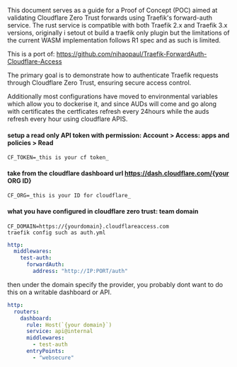This document serves as a guide for a Proof of Concept (POC) aimed at validating Cloudflare Zero Trust forwards using Traefik's forward-auth service. The rust service is compatible with both Traefik 2.x and Traefik 3.x versions, originally i setout ot build a traefik only plugin but the limitations of the current WASM implementation follows R1 spec and as such is limited.

This is a port of: https://github.com/nihaopaul/Traefik-ForwardAuth-Cloudflare-Access

The primary goal is to demonstrate how to authenticate Traefik requests through Cloudflare Zero Trust, ensuring secure access control.

Additionally most configurations have moved to environmental variables which allow you to dockerise it, and since AUDs will come and go along with certificates the certficates refresh every 24hours while the auds refresh every hour using cloudflare APIS.

#### setup a read only API token with permission: Account > Access: apps and policies > Read

```
CF_TOKEN=_this is your cf token_
```

#### take from the cloudflare dashboard url https://dash.cloudflare.com/{your ORG ID}

```
CF_ORG=_this is your ID for cloudflare_
```

#### what you have configured in cloudflare zero trust: team domain

```
CF_DOMAIN=https://{yourdomain}.cloudflareaccess.com
traefik config such as auth.yml
```

```yml
http:
  middlewares:
    test-auth:
      forwardAuth:
        address: "http://IP:PORT/auth"
```

then under the domain specify the provider, you probably dont want to do this on a writable dashboard or API.

```yml
http:
  routers:
    dashboard:
      rule: Host(`{your domain}`)
      service: api@internal
      middlewares:
        - test-auth
      entryPoints:
        - "websecure"
```
